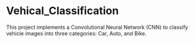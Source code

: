 # Vehical_Classification
This project implements a Convolutional Neural Network (CNN) to classify vehicle images into three categories: Car, Auto, and Bike.
